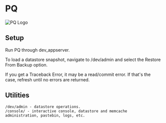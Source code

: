 PQ 
================

![PQ Logo](http://plopquiz.com/static/stylesheets/img/homepage/logo.png)


Setup
------------

  Run PQ through dev_appserver. 
  
  To load a datastore snapshot, navigate to /dev/admin
  and select the Restore From Backup option. 
  
  If you get a Traceback Error, it may be a read/commit error.
  If that's the case, refresh until no errors are returned.
  
  
   
    
Utilities
------------    
    
    /dev/admin - datastore operations.
    /console/ - interactive console, datastore and memcache administration, pastebin, logs, etc. 
